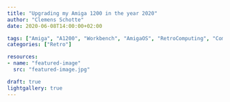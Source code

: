 ```yaml
---
title: "Upgrading my Amiga 1200 in the year 2020"
author: "Clemens Schotte"
date: 2020-06-08T14:00:00+02:00

tags: ["Amiga", "A1200", "Workbench", "AmigaOS", "RetroComputing", "Commodore", "Kickstart"]
categories: ["Retro"]

resources:
- name: "featured-image"
  src: "featured-image.jpg"

draft: true
lightgallery: true
---
```


